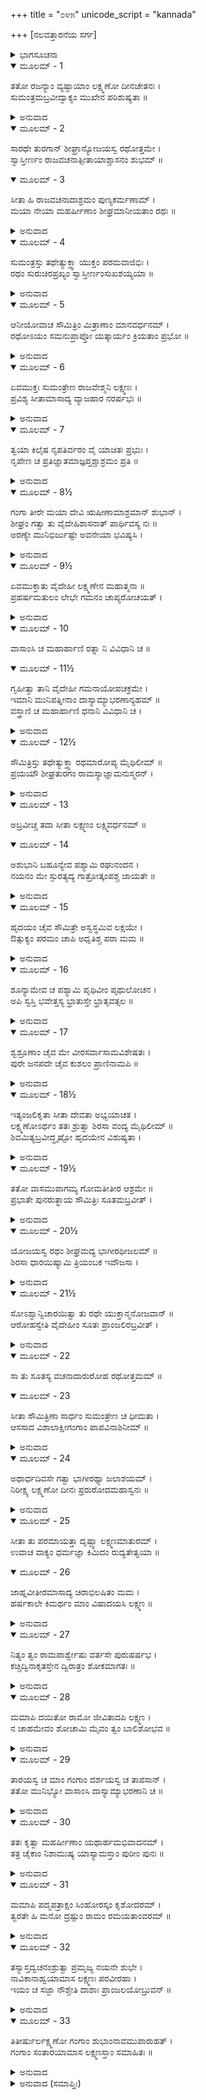 +++
title = "೦೪೫"
unicode_script = "kannada"

+++
[ನಲವತ್ತಾರನೆಯ ಸರ್ಗ]



<details><summary>ಭಾಗಸೂಚನಾ</summary>

ಲಕ್ಷ್ಮಣನು ಸೀತೆಯನ್ನು ಗಂಗಾತೀರಕ್ಕೆ ಕರೆದೊಯ್ದುದು
</details>

<details open><summary>ಮೂಲಮ್ - 1</summary>

ತತೋ ರಜನ್ಯಾಂ ವ್ಯಷ್ಟಾಯಾಂ ಲಕ್ಷ್ಮಣೋ ದೀನಚೇತನಃ ।  
ಸುಮಂತ್ರಮಬ್ರವೀದ್ವಾಕ್ಯಂ ಮುಖೇನ ಪರಿಶುಷ್ಯತಾ ॥
</details>

<details><summary>ಅನುವಾದ</summary>

ಅನಂತರ ರಾತ್ರೆ ಕಳೆದ್ಢು ಬೆಳಗಾದಾಗ ಲಕ್ಷ್ಮಣನು ಮನಸ್ಸಿನಲ್ಲಿ ದುಃಖಿತನಾಗಿ ಬಾಡಿದ ಮುಖದಿಂದ ಸುಮಂತ್ರ ನಲ್ಲಿ ಹೇಳಿದನು.॥1॥
</details>

<details open><summary>ಮೂಲಮ್ - 2</summary>

ಸಾರಥೇ ತುರಗಾನ್ ಶೀಘ್ರಾನ್ಯೋಜಯಸ್ವ ರಥೋತ್ತಮೇ ।  
ಸ್ವಾಸ್ತೀರ್ಣಂ ರಾಜವಚನಾತ್ಸೀತಾಯಾಶ್ಚಾಸನಂ ಶುಭಮ್ ॥
</details>

<details open><summary>ಮೂಲಮ್ - 3</summary>

ಸೀತಾ ಹಿ ರಾಜವಚನಾದಾಶ್ರಮಂ ಪುಣ್ಯಕರ್ಮಣಾಮ್ ।  
ಮಯಾ ನೇಯಾ ಮಹರ್ಷೀಣಾಂ ಶೀಘ್ರಮಾನೀಯತಾಂ ರಥಃ ॥
</details>

<details><summary>ಅನುವಾದ</summary>

ಸಾರಥಿಯೇ! ಒಂದು ಉತ್ತಮ ರಥದಲ್ಲಿ ಶೀಘ್ರಗಾಮಿ ಕುದುರೆಗಳನ್ನು ಹೂಡಿ, ಆ ರಥದಲ್ಲಿ ಸೀತೆಗಾಗಿ ಸುಂದರ ಆಸನವನ್ನು ಇರಿಸು. ನಾನು ಮಹಾರಾಜರ ಆಜ್ಞೆಯಂತೆ ಸೀತಾದೇವಿಯನ್ನು ಪುಣ್ಯಕರ್ಮಾ ಮಹರ್ಷಿಗಳ ಆಶ್ರಮಕ್ಕೆ ಕರೆದೊಯ್ಯಬೇಕಾಗಿದೆ. ನೀನು ಬೇಗನೇ ರಥವನ್ನು ತೆಗೆದುಕೊಂಡು ಬಾ.॥2-3॥
</details>

<details open><summary>ಮೂಲಮ್ - 4</summary>

ಸುಮಂತ್ರಸ್ತು ತಥೇತ್ಯುಕ್ತ್ವಾ ಯುಕ್ತಂ ಪರಮವಾಜಿಭಿಃ ।  
ರಥಂ ಸುರುಚಿರಪ್ರಖ್ಯಂ ಸ್ವಾಸ್ತೀರ್ಣಂಸುಖಶಯ್ಯಯಾ ॥
</details>

<details><summary>ಅನುವಾದ</summary>

ಆಗ ಸುಮಂತ್ರನು ಹಾಗೆಯೇ ಆಗಲೀ ಎಂದು ಹೇಳಿ ಕೂಡಲೇ ಉತ್ತಮ ಕುದುರೆಗಳನ್ನು ಹೂಡಿದ ಒಂದು ಸುಂದರ ರಥವನ್ನು ತಂದನು. ಅದರಲ್ಲಿ ಸುಖಮಯ ಶಯ್ಯೆಯಿಂದ ಕೂಡಿದ್ದು ಸುಂದರ ಮೇಲ್ಹೊದಿಕೆ ಹಾಸಿತ್ತು.॥4॥
</details>

<details open><summary>ಮೂಲಮ್ - 5</summary>

ಆನೀಯೋವಾಚ ಸೌಮಿತ್ರಿಂ ಮಿತ್ರಾಣಾಂ ಮಾನವರ್ಧನಮ್ ।  
ರಥೋಽಯಂ ಸಮನುಪ್ರಾಪ್ತೋ ಯತ್ಕಾರ್ಯಂ ಕ್ರಿಯತಾಂ ಪ್ರಭೋ ॥
</details>

<details><summary>ಅನುವಾದ</summary>

ಅದನ್ನು ತಂದು ಮಿತ್ರರ ಮಾನವನ್ನು ಹೆಚ್ಚಿಸುವ ಸುಮಿತ್ರಾಕುಮಾರನಲ್ಲಿ ಹೇಳಿದನು - ಪ್ರಭೋ! ಇದೋ ರಥ ಬಂದಿದೆ. ಮುಂದಿನ ಕಾರ್ಯವನ್ನು ಮಾಡು.॥5॥
</details>

<details open><summary>ಮೂಲಮ್ - 6</summary>

ಏವಮುಕ್ತಃ ಸುಮಂತ್ರೇಣ ರಾಜವೇಶ್ಮನಿ ಲಕ್ಷ್ಮಣಃ ।  
ಪ್ರವಿಶ್ಯ ಸೀತಾಮಾಸಾದ್ಯ ವ್ಯಾಜಹಾರ ನರರ್ಷಭಃ ॥
</details>

<details><summary>ಅನುವಾದ</summary>

ಸುಮಂತ್ರನು ಹೀಗೆ ಹೇಳಿದಾಗ ನರಶ್ರೇಷ್ಠ ಲಕ್ಷ್ಮಣನು ಅರಮನೆಯೊಳಗೆ ಹೋಗಿ ಸೀತೆಯ ಬಳಿಯಲ್ಲಿ ಇಂತೆಂದನು-॥6॥
</details>

<details open><summary>ಮೂಲಮ್ - 7</summary>

ತ್ವಯಾ ಕಿಲೈಷ ನೃಪತಿರ್ವರಂ ವೈ ಯಾಚಿತಃ ಪ್ರಭುಃ ।  
ನೃಪೇಣ ಚ ಪ್ರತಿಜ್ಞಾತಮಾಜ್ಞಪ್ತಶ್ಚಾಶ್ರಮಂ ಪ್ರತಿ ॥
</details>

<details><summary>ಅನುವಾದ</summary>

ದೇವಿ! ನೀವು ಮಹಾರಾಜರಲ್ಲಿ ಮುನಿಗಳ ಆಶ್ರಮಗಳಿಗೆ ಹೋಗುವ ವರ ಕೇಳಿದ್ದೀರಲ್ಲ. ಮಹಾರಾಜರು ನಿಮ್ಮನ್ನು ಆಶ್ರಮಕ್ಕೆ ಕಳುಹಿಸಿಕೊಡಲು ಒಪ್ಪಿಗೆಯನ್ನು ನೀಡಿದ್ದರು.॥7॥
</details>

<details open><summary>ಮೂಲಮ್ - 8½</summary>

ಗಂಗಾ ತೀರೇ ಮಯಾ ದೇವಿ ಋಷೀಣಾಮಾಶ್ರಮಾನ್ ಶುಭಾನ್ ।  
ಶೀಘ್ರಂ ಗತ್ವಾ ತು ವೈದೇಹಿಶಾಸನಾತ್ ಪಾರ್ಥಿವಸ್ಯ ನಃ ॥  
ಅರಣ್ಯೇ ಮುನಿಭಿರ್ಜುಷ್ಟೇ ಅವನೇಯಾ ಭವಿಷ್ಯಸಿ ।
</details>

<details><summary>ಅನುವಾದ</summary>

ವಿದೇಹನಂದಿನಿ! ದೇವಿ ! ಆ ಮಾತಿಗನುಸಾರ ನಾನು ರಾಜರ ಆಜ್ಞೆಯಂತೆ ಶೀಘ್ರವಾಗಿ ಗಂಗಾತೀರದ ಋಷಿಗಳ ಸುಂದರ ಆಶ್ರಮಗಳಿಗೆ ನಿಮ್ಮನ್ನು ಕರೆದುಕೊಂಡು ಹೋಗುವೆನು.॥8½॥
</details>

<details open><summary>ಮೂಲಮ್ - 9½</summary>

ಏವಮುಕ್ತಾತು ವೈದೇಹೀ ಲಕ್ಷ್ಮಣೇನ ಮಹಾತ್ಮನಾ ॥  
ಪ್ರಹರ್ಷಮತುಲಂ ಲೇಭೇ ಗಮನಂ ಚಾಪ್ಯರೋಚಯತ್ ।
</details>

<details><summary>ಅನುವಾದ</summary>

ಮಹಾತ್ಮಾ ಲಕ್ಷ್ಮಣನು ಹೀಗೆ ಹೇಳಿದಾಗ ವೈದೇಹಿ ಸೀತೆಗೆ ಅಪಾರ ಹರ್ಷವಾಯಿತು. ಅವಳು ಹೋಗಲು ಸಿದ್ಧಳಾದಳು.॥9½॥
</details>

<details open><summary>ಮೂಲಮ್ - 10</summary>

ವಾಸಾಂಸಿ ಚ ಮಹಾರ್ಹಾಣಿ ರತ್ನಾ ನಿ ವಿವಿಧಾನಿ ಚ ॥
</details>

<details open><summary>ಮೂಲಮ್ - 11½</summary>

ಗೃಹೀತ್ವಾ ತಾನಿ ವೈದೇಹೀ ಗಮನಾಯೋಪಚಕ್ರಮೇ ।  
ಇಮಾನಿ ಮುನಿಪತ್ನೀನಾಂ ದಾಸ್ಯಾಮ್ಯಾಭರಣಾನ್ಯಹಮ್ ॥  
ವಸ್ತ್ರಾಣಿ ಚ ಮಹಾರ್ಹಾಣಿ ಧನಾನಿ ವಿವಿಧಾನಿ ಚ ।
</details>

<details><summary>ಅನುವಾದ</summary>

ಬಹುಮೂಲ್ಯ ವಸ್ತ್ರ ಮತ್ತು ನಾನಾ ಪ್ರಕಾರದ ರತ್ನಗಳನ್ನು ಎತ್ತಿಕೊಂಡು ಸೀತೆಯು ವನದ ಯಾತ್ರೆಗಾಗಿ ಉದ್ಯುಕ್ತಳಾಗಿ ಲಕ್ಷ್ಮಣನಲ್ಲಿ ಹೇಳಿದಳು - ಇವೆಲ್ಲ ಬಹುಮೂಲ್ಯ ವಸ್ತ್ರಾಭೂಣಗಳನ್ನು, ನಾನಾ ರೀತಿಯ ರತ್ನ, ಧನಗಳನ್ನು ನಾನು ಮುನಿಪತ್ನಿಯರಿಗೆ ಕೊಡುವೆನು.॥10-11½॥
</details>

<details open><summary>ಮೂಲಮ್ - 12½</summary>

ಸೌಮಿತ್ರಿಸ್ತು ತಥೇತ್ಯುಕ್ತ್ವಾ ರಥಮಾರೋಪ್ಯ ಮೈಥಿಲೀಮ್ ॥  
ಪ್ರಯಯೌ ಶೀಘ್ರತುರಗಂ ರಾಮಸ್ಯಾಜ್ಞಾಮನುಸ್ಮರನ್ ।
</details>

<details><summary>ಅನುವಾದ</summary>

‘ಹಾಗೆಯೇ ಆಗಲಿ’ ಎಂದು ಹೇಳಿ ಲಕ್ಷ್ಮಣನು ಮಿಥಿಲೇಶ ಕುಮಾರಿ ಸೀತೆಯನ್ನು ರಥದಲ್ಲಿ ಕುಳ್ಳಿರಿಸಿ ಶ್ರೀರಾಮನ ಆಜ್ಞೆಯನ್ನು ಗಮನದಲ್ಲಿಟ್ಟು, ವೇಗವಾಗಿ ಓಡುವ ಕುದುರೆಗಳುಳ್ಳ ರಥದಲ್ಲಿ ಹತ್ತಿ ವನದ ಕಡೆಗೆ ಹೊರಟನು.॥12½॥
</details>

<details open><summary>ಮೂಲಮ್ - 13</summary>

ಅಬ್ರವೀಚ್ಚ ತದಾ ಸೀತಾ ಲಕ್ಷ್ಮಣಂ ಲಕ್ಷ್ಮಿವರ್ಧನಮ್ ॥
</details>

<details open><summary>ಮೂಲಮ್ - 14</summary>

ಅಶುಭಾನಿ ಬಹೂನ್ಯೇವ ಪಶ್ಯಾಮಿ ರಘುನಂದನ ।  
ನಯನಂ ಮೇ ಸ್ಫುರತ್ಯದ್ಯ ಗಾತ್ರೋತ್ಕಂಪಶ್ಚ ಜಾಯತೇ ॥
</details>

<details><summary>ಅನುವಾದ</summary>

ಆಗ ಸೀತೆಯು ಲಕ್ಷ್ಮೀವರ್ಧನ ಲಕ್ಷ್ಮಣನಲ್ಲಿ ಹೇಳಿದಳು - ರಘುನಂದನ! ನನಗೆ ಅನೇಕ ಅಪಶಕುನಗಳು ಕಂಡು ಬರುತ್ತಿವೆ. ಇಂದು ನನ್ನ ಬಲಗಣ್ಣು ಹಾರುತ್ತಿದೆ. ಶರೀರ ನಡುಗುತ್ತಿದೆ.॥13-14॥
</details>

<details open><summary>ಮೂಲಮ್ - 15</summary>

ಹೃದಯಂ ಚೈವ ಸೌಮಿತ್ರೇ ಅಸ್ವಸ್ಥಮಿವ ಲಕ್ಷಯೇ ।  
ಔತ್ಸುಕ್ಯಂ ಪರಮಂ ಚಾಪಿ ಅಧೃತಿಶ್ಚ ಪರಾ ಮಮ ॥
</details>

<details><summary>ಅನುವಾದ</summary>

ಸುಮಿತ್ರಾ ಕುಮಾರ! ನನ್ನ ಮನಸ್ಸು ಅಸ್ವಸ್ಥದಂತಾಗಿದೆ. ಮನಸ್ಸಿನಲ್ಲಿ ಭಾರೀ ಉತ್ಕಂಠತೆ ಉಂಟಾಗಿದೆ. ನನ್ನ ಅಧೀರತೆ ಪರಾಕಾಷ್ಠೆಗೆ ಮುಟ್ಟಿದೆ.॥15॥
</details>

<details open><summary>ಮೂಲಮ್ - 16</summary>

ಶೂನ್ಯಾಮೇವ ಚ ಪಶ್ಯಾಮಿ ಪೃಥಿವೀಂ ಪೃಥುಲೋಚನ ।  
ಅಪಿ ಸ್ವಸ್ತಿ ಭವೇತ್ತಸ್ಯ ಭ್ರಾತುಸ್ತೇ ಭ್ರಾತೃವತ್ಸಲ ॥
</details>

<details><summary>ಅನುವಾದ</summary>

ವಿಶಾಲಲೋಚನ ಲಕ್ಷ್ಮಣ! ಭೂಮಿಯು ಬರಿದಾಗಿರುವಂತೆ ನನಗೆ ತೋರುತ್ತದೆ. ಭ್ರಾತೃವತ್ಸಲ! ನಿನ್ನ ಅಣ್ಣ ಕುಶಲರಾಗಿ ಇರಲಿ.॥16॥
</details>

<details open><summary>ಮೂಲಮ್ - 17</summary>

ಶ್ವಶ್ರೂಣಾಂ ಚೈವ ಮೇ ವೀರಸರ್ವಾಸಾಮವಿಶೇಷತಃ ।  
ಪುರೇ ಜನಪದೇ ಚೈವ ಕುಶಲಂ ಪ್ರಾಣಿನಾಮಪಿ ॥
</details>

<details><summary>ಅನುವಾದ</summary>

ವೀರನೇ! ನನ್ನ ಎಲ್ಲ ಅತ್ತೆಯಂದಿರು ಆನಂದವಾಗಿರಲಿ. ನಗರ ಮತ್ತು ದೇಶದ ಎಲ್ಲ ಪ್ರಾಣಿಗಳು ಕ್ಷೇಮದಿಂದ ಇರಲಿ.॥17॥
</details>

<details open><summary>ಮೂಲಮ್ - 18½</summary>

ಇತ್ಯಂಜಲಿಕೃತಾ ಸೀತಾ ದೇವತಾ ಅಭ್ಯಯಾಚತ ।  
ಲಕ್ಷ್ಮಣೋಽರ್ಥಂ ತತಃ ಶ್ರುತ್ವಾ ಶಿರಸಾ ವಂದ್ಯ ಮೈಥಿಲೀಮ್ ॥  
ಶಿವಮಿತ್ಯಬ್ರವೀದ್ಧೃಷ್ಟೋ ಹೃದಯೇನ ವಿಶುಷ್ಯತಾ ।
</details>

<details><summary>ಅನುವಾದ</summary>

ಹೀಗೆ ಹೇಳುತ್ತಾ ಸೀತೆಯು ಕೈಮುಗಿದು ದೇವತೆಗಳಲ್ಲಿ ಪ್ರಾರ್ಥಿಸಿದಳು. ಸೀತೆಯ ಮಾತನ್ನು ಕೇಳಿ ಲಕ್ಷ್ಮಣನು ತಲೆಬಾಗಿ ಆಕೆಗೆ ನಮಸ್ಕರಿಸಿ, ಹೊರಗಿನಿಂದ ಪ್ರಸನ್ನನಾಗಿ, ಕಮರಿದ ಹೃದಯದಿಂದ ಹೇಳಿದನು - ಎಲ್ಲರ ಕಲ್ಯಾಣವಾಗಲಿ.॥18½॥
</details>

<details open><summary>ಮೂಲಮ್ - 19½</summary>

ತತೋ ವಾಸಮುಪಾಗಮ್ಯ ಗೋಮತೀತೀರ ಆಶ್ರಮೇ ॥  
ಪ್ರಭಾತೇ ಪುನರುತ್ಥಾಯ ಸೌಮಿತ್ರಿಃ ಸೂತಮಬ್ರವೀತ್ ।
</details>

<details><summary>ಅನುವಾದ</summary>

ಅನಂತರ ಗೋಮತಿಯ ತೀರಕ್ಕೆ ಹೋಗಿ ಒಂದು ಆಶ್ರಮದಲ್ಲಿ ಇರುಳನ್ನು ಕಳೆದು, ಮತ್ತೆ ಪ್ರಾತಃಕಾಲ ಎದ್ದು ಸುಮಿತ್ರಾ ಕುಮಾರನು ಸಾರಥಿಯಲ್ಲಿ ಹೇಳಿದನು.॥19½॥
</details>

<details open><summary>ಮೂಲಮ್ - 20½</summary>

ಯೋಜಯಸ್ವ ರಥಂ ಶೀಘ್ರಮದ್ಯ ಭಾಗೀರಥೀಜಲಮ್ ॥  
ಶಿರಸಾ ಧಾರಯಿಷ್ಯಾಮಿ ತ್ರಿಯಂಬಕ ಇವೌಜಸಾ ।
</details>

<details><summary>ಅನುವಾದ</summary>

ಸಾರಥಿಯೇ! ಬೇಗನೇ ರಥ ಸಿದ್ಧಗೊಳಿಸು. ಭಾಗೀರಥಿಯನ್ನು ಭಗವಾನ್ ಶಂಕರನು ತನ್ನ ತೇಜದಿಂದ ಮಸ್ತಕದಲ್ಲಿ ಧರಿಸಿದಂತೆಯೇ, ಇಂದು ನಾನೂ ಗಂಗೆಯನ್ನು ತಲೆಯಲ್ಲಿ ಧರಿಸುವೆನು.॥20½॥
</details>

<details open><summary>ಮೂಲಮ್ - 21½</summary>

ಸೋಽಶ್ವಾನ್ವಿಚಾರಯಿತ್ವಾ ತು ರಥೇ ಯುಕ್ತಾನ್ಮನೋಜವಾನ್ ॥  
ಆರೋಹಸ್ವೇತಿ ವೈದೇಹೀಂ ಸೂತಃ ಪ್ರಾಂಜಲಿರಬ್ರವೀತ್ ।
</details>

<details><summary>ಅನುವಾದ</summary>

ಸಾರಥಿಯು ಮನೋವೇಗದಂತೆ ವೇಗಶಾಲಿ ಕುದುರೆಗಳನ್ನು ರಥಕ್ಕೆ ಹೂಡಿದನು ಮತ್ತೆ ವಿದೇಹನಂದಿನೀ ಸೀತೆಯಲ್ಲಿ ಕೈಮುಗಿದು ಹೇಳಿದನು-ದೇವಿ! ರಥಾರೂಢರಾಗಿರಿ.॥21½॥
</details>

<details open><summary>ಮೂಲಮ್ - 22</summary>

ಸಾ ತು ಸೂತಸ್ಯ ವಚನಾದಾರುರೋಹ ರಥೋತ್ತಮಮ್ ॥
</details>

<details open><summary>ಮೂಲಮ್ - 23</summary>

ಸೀತಾ ಸೌಮಿತ್ರಿಣಾ ಸಾರ್ಧಂ ಸುಮಂತ್ರೇಣ ಚ ಧೀಮತಾ ।  
ಆಸಸಾದ ವಿಶಾಲಾಕ್ಷೀಗಂಗಾಂ ಪಾಪವಿನಾಶಿನೀಮ್ ॥
</details>

<details><summary>ಅನುವಾದ</summary>

ಸೂತನು ಹೇಳಿದಾಗ ದೇವೀ ಸೀತೆಯು ಆ ಉತ್ತಮ ರಥವನ್ನು ಹತ್ತಿದಳು. ಹೀಗೆ ಲಕ್ಷ್ಮಣ ಮತ್ತು ಬುದ್ಧಿವಂತ ಸುಮಂತ್ರರೊಂದಿಗೆ ವಿಶಾಲಲೋಚನೆ ಸೀತಾದೇವಿಯು ಪಾಪನಾಶಿನೀ ಗಂಗಾತೀರಕ್ಕೆ ತಲುಪಿದಳು.॥22-23॥
</details>

<details open><summary>ಮೂಲಮ್ - 24</summary>

ಅಥಾರ್ಧದಿವಸೇ ಗತ್ವಾ ಭಾಗೀರಥ್ಯಾ ಜಲಾಶಯಮ್ ।  
ನಿರೀಕ್ಷ್ಯ ಲಕ್ಷ್ಮಣೋ ದೀನಃ ಪ್ರರುರೋದಮಹಾಸ್ವನಃ ॥
</details>

<details><summary>ಅನುವಾದ</summary>

ಮಧ್ಯಾಹ್ನ ಭಾಗೀರಥಿಯ ಪ್ರವಾಹದವರೆಗೆ ತಲುಪಿ ಲಕ್ಷ್ಮಣನು ಅದನ್ನು ನೋಡುತ್ತಾ ದುಃಖಿತನಾಗಿ ಗಟ್ಟಿಯಾಗಿ ಬಿಕ್ಕಿ-ಬಿಕ್ಕಿ ಅಳತೊಡಗಿದನು.॥24॥
</details>

<details open><summary>ಮೂಲಮ್ - 25</summary>

ಸೀತಾ ತು ಪರಮಾಯತ್ತಾ ದೃಷ್ಟ್ವಾ ಲಕ್ಷ್ಮಣಮಾತುರಮ್ ।  
ಉವಾಚ ವಾಕ್ಯಂ ಧರ್ಮಜ್ಞಾ ಕಿಮಿದಂ ರುದ್ಯತೇತ್ವಯಾ ॥
</details>

<details open><summary>ಮೂಲಮ್ - 26</summary>

ಜಾಹ್ನವೀತೀರಮಾಸಾದ್ಯ ಚಿರಾಭಿಲಷಿತಂ ಮಮ ।  
ಹರ್ಷಕಾಲೇ ಕಿಮರ್ಥಂ ಮಾಂ ವಿಷಾದಯಸಿ ಲಕ್ಷ್ಮಣ ॥
</details>

<details><summary>ಅನುವಾದ</summary>

ಲಕ್ಷ್ಮಣನು ಶೋಕಾತುರನಾದುದನ್ನು ನೋಡಿ ಧರ್ಮಜ್ಞಾ ಸೀತೆಯು ಅತ್ಯಂತ ಚಿಂತಿತಳಾಗಿ ಆತನಲ್ಲಿ ಹೇಳಿದಳು - ಲಕ್ಷ್ಮಣ! ಇದೇನು? ನೀನು ಅಳುತ್ತಿರುವೆ. ಗಂಗಾತೀರಕ್ಕೆ ಬಂದು ನನ್ನ ಚಿರಕಾಲದ ಅಭಿಲಾಷೆ ಪೂರ್ಣವಾಗಿದೆ. ಈ ಹರ್ಷದ ಸಮಯದಲ್ಲಿ ನೀನು ಅಳುತ್ತಾ ನನ್ನನ್ನು ದುಃಖಿತೆಯನ್ನಾಗಿ ಏಕೆ ಮಾಡುತ್ತಿರುವೆ.॥25-26॥
</details>

<details open><summary>ಮೂಲಮ್ - 27</summary>

ನಿತ್ಯಂ ತ್ವಂ ರಾಮಪಾರ್ಶ್ವೇಷು ವರ್ತಸೇ ಪುರುಷರ್ಷಭ ।  
ಕಚ್ಚಿದ್ವಿನಾಕೃತಸ್ತೇನ ದ್ವಿರಾತ್ರಂ ಶೋಕಮಾಗತಃ ॥
</details>

<details><summary>ಅನುವಾದ</summary>

ಪುರುಷಪ್ರವರ! ಶ್ರೀರಾಮನ ಬಳಿಯಲ್ಲೇ ನೀನು ಸದಾ ಇರುತ್ತೀಯೆ. ಎರಡು ದಿನ ಅವನಿಂದ ಅಗಲಿದುದಕ್ಕೆ ನೀನು ಇಷ್ಟು ಶೋಕಾಕುಲನಾದೆಯೇನು.॥27॥
</details>

<details open><summary>ಮೂಲಮ್ - 28</summary>

ಮಮಾಪಿ ದಯಿತೋ ರಾಮೋ ಜೀವಿತಾದಪಿ ಲಕ್ಷ್ಮಣ ।  
ನ ಚಾಹಮೇವಂ ಶೋಚಾಮಿ ಮೈವಂ ತ್ವಂ ಬಾಲಿಶೋಭವ ॥
</details>

<details><summary>ಅನುವಾದ</summary>

ಲಕ್ಷ್ಮಣ! ಶ್ರೀರಾಮನಾದರೋ ನನಗೂ ಪ್ರಾಣಕ್ಕಿಂತ ಹೆಚ್ಚು ಪ್ರಿಯನಾಗಿದ್ದಾನೆ; ಆದರೆ ನಾನು ಹೀಗೆ ಶೋಕಿಸುವುದಿಲ್ಲ. ನೀನು ಹೀಗೆ ಏಕೆ ಬೇಸರಗೊಂಡಿರುವೆ.॥28॥
</details>

<details open><summary>ಮೂಲಮ್ - 29</summary>

ತಾರಯಸ್ವ ಚ ಮಾಂ ಗಂಗಾಂ ದರ್ಶಯಸ್ವ ಚ ತಾಪಸಾನ್ ।  
ತತೋ ಮುನಿಭ್ಯೋ ವಾಸಾಂಸಿ ದಾಸ್ಯಾಮ್ಯಾಭರಣಾನಿ ಚ ॥
</details>

<details><summary>ಅನುವಾದ</summary>

ನನ್ನನ್ನು ಗಂಗೆಯ ಆಚೆ ದಂಡಕ್ಕೆ ಕೊಂಡು ಹೋಗು ಹಾಗೂ ತಪಸ್ವೀ ಮುನಿಗಳ ದರ್ಶನ ಮಾಡಿಸು. ನಾನು ಅವರಿಗೆ ವಸಾ ಭೂಷಣಗಳನ್ನು ಕೊಡುವೆನು.॥29॥
</details>

<details open><summary>ಮೂಲಮ್ - 30</summary>

ತತಃ ಕೃತ್ವಾ ಮಹರ್ಷೀಣಾಂ ಯಥಾರ್ಹಮಭಿವಾದನಮ್ ।  
ತತ್ರ ಚೈಕಾಂ ನಿಶಾಮುಷ್ಯ ಯಾಸ್ಯಾಮಸ್ತಾಂ ಪುರೀಂ ಪುನಃ ॥
</details>

<details><summary>ಅನುವಾದ</summary>

ಅನಂತರ ಆ ಮಹರ್ಷಿಗಳಿಗೆ ಯಥಾಯೋಗ್ಯ ಅಭಿವಾದನ ಮಾಡಿ, ಅಲ್ಲಿ ಒಂದು ರಾತ್ರೆ ಉಳಿದು, ನಾವು ಪುನಃ ಅಯೋಧ್ಯಾಪುರಿಗೆ ಮರಳಿ ಹೋಗುವ.॥30॥
</details>

<details open><summary>ಮೂಲಮ್ - 31</summary>

ಮಮಾಪಿ ಪದ್ಮಪತ್ರಾಕ್ಷಂ ಸಿಂಹೋರಸ್ಕಂ ಕೃಶೋದರಮ್ ।  
ತ್ವರತೇ ಹಿ ಮನೋ ದ್ರಷ್ಟುಂ ರಾಮಂ ರಮಯತಾಂವರಮ್ ॥
</details>

<details><summary>ಅನುವಾದ</summary>

ಸಿಂಹದಂತೆ ವಕ್ಷಃಸ್ಥಳವುಳ್ಳ, ಕೃಶ ಉದಾರ ಮತ್ತು ಕಮಲದಂತೆ ನೇತ್ರವುಳ್ಳ, ಮನಸ್ಸನ್ನು ರಮಿಸುವುದರಲ್ಲಿ ಎಲ್ಲರಿಗಿಂತ ಶ್ರೇಷ್ಠನಾದ ಶ್ರೀರಾಮನನ್ನು ನೋಡ ಬೇಕೆಂದು ನನ್ನ ಮನಸ್ಸೂ ಕೂಡ ಆತುರವಾಗಿದೆ.॥31॥
</details>

<details open><summary>ಮೂಲಮ್ - 32</summary>

ತಸ್ಯಾಸ್ತದ್ವಚನಂಶ್ರುತ್ವಾ ಪ್ರಮೃಜ್ಯ ನಯನೇ ಶುಭೇ ।  
ನಾವಿಕಾನಾಹ್ವಯಾಮಾಸ ಲಕ್ಷ್ಮಣಃ ಪರವೀರಹಾ ।  
ಇಯಂ ಚ ಸಜ್ಜಾ ನೌಶ್ಚೇತಿ ದಾಶಾಃ ಪ್ರಾಂಜಲಯೋಬ್ರುವನ್ ॥
</details>

<details><summary>ಅನುವಾದ</summary>

ಸೀತೆಯ ಮಾತನ್ನು ಕೇಳಿ ಶತ್ರುವೀರರನ್ನು ಸಂಹರಿಸುವ ಲಕ್ಷ್ಮಣನು ತನ್ನ ಎರಡೂ ಸುಂದರ ಕಣ್ಣುಗಳನ್ನು ಒರೆಸಿಕೊಂಡು, ಅಂಬಿಗರನ್ನು ಕರೆದು ಕೈಮುಗಿದು ನಾವೆ ಸಿದ್ಧಗೊಳಿಸುವಂತೆ ಹೇಳಿದನು. ಸ್ವಾಮಿ! ದೋಣಿ ಸಿದ್ಧವಾಗಿದೆ ಎಂದು ಹೇಳಿದರು.॥32॥
</details>

<details open><summary>ಮೂಲಮ್ - 33</summary>

ತಿತೀರ್ಷುರ್ಲಕ್ಷ್ಮಣೋ ಗಂಗಾಂ ಶುಭಾಂನಾವಮುಪಾರುಹತ್ ।  
ಗಂಗಾಂ ಸಂತಾರಯಾಮಾಸ ಲಕ್ಷ್ಮಣಸ್ತಾಂ ಸಮಾಹಿತಃ ॥
</details>

<details><summary>ಅನುವಾದ</summary>

ಲಕ್ಷ್ಮಣನು ಗಂಗೆಯನ್ನು ದಾಟಲು ಸೀತೆಯೊಂದಿಗೆ ಆ ಸುಂದರ ದೋಣಿಯಲ್ಲಿ ಕುಳಿತು, ಬಹಳ ಎಚ್ಚರಿಕೆಯಿಂದ ಅವನು ಸೀತೆಯನ್ನು ಗಂಗೆ ದಾಟಿಸಿದನು.॥33॥
</details>

<details><summary>ಅನುವಾದ (ಸಮಾಪ್ತಿಃ)</summary>

ಶ್ರೀವಾಲ್ಮೀಕಿ ವಿರಚಿತ ಆರ್ಷರಾಮಾಯಣ ಆದಿಕಾವ್ಯದ ಉತ್ತರ ಕಾಂಡದಲ್ಲಿ ನಲವತ್ತಾರನೆಯ ಸರ್ಗ ಪೂರ್ಣವಾಯಿತು. ॥46॥
</details>

